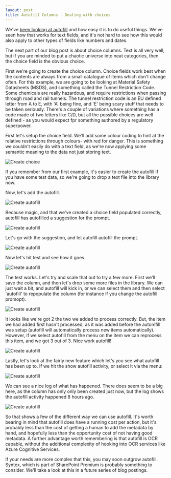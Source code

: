 ```yaml
---
layout: post
title: Autofill Columns - Dealing with choices
---
```


We've [been looking at autofill](2025-06-07-In-Praise-Of-Autofill.md) and how easy it is to do useful things.  We've seen how that works for text fields, and it's not hard to see how this would also apply to other types of fields like numbers and dates. 

The next part of our blog post is about choice columns. Text is all very well, but if you are minded to put a chaotic universe into neat categories, then the choice field is the obvious choice.

First we're going to create the choice column. Choice fields work best when the contents are always from a small catalogue of items which don't change often. For this example, we are going to be looking at Material Safety Datasheets (MSDS), and something called the Tunnel Restriction Code. Some chemicals are really hazardous, and require restrictions when passing through road and rail tunnels.  The tunnel restriction code is an EU defined letter from A to E, with 'A' being fine, and 'E' being scary stuff that needs to be taken seriously.  There's a couple of variations where something has a code made of two letters like C/D, but all the possible choices are well defined - as you would expect fpr  something authored by a regulatory superpower.

First let's setup the choice field. We'll add some colour coding to hint at the relative restrictions through colours- with red for danger. This is something we couldn't easily do with a text field, as we're now applying some semantic meaning to the data not just storing text.

![Create choice](../images/2025-09-03/choice1.png)

If you remember from our first example, it's easier to create the autofill if you have some test data, so we're going to drop a text file into the library now.

Now, let's add the autofill.

![Create autofill](../images/2025-09-03/choice2.png)

Because magic, and that we've created a choice field populated correctly, autofill has autofilled a suggestion for the prompt. 

![Create autofill](../images/2025-09-03/choice3.png)

Let's go with the suggestion, and let autofill autofill the prompt.

![Create autofill](../images/2025-09-03/choice4.png)

Now let's hit test and see how it goes.

![Create autofill](../images/2025-09-03/choice5.png)

The test works. Let's try and scale that out to try a few more. First we'll save the column, and then let's drop some more files in the library. We can just wait a bit, and autofill will kick in, or we can select them and then select 'autofill' to repopulate the column (for instance if you change the autofill promopt).

![Create autofill](../images/2025-09-03/choice6.png)

It looks like we're got 2 the two we added to process correctly. But, the item we had added first hasn't processed, as it was added before the automfill was setup (autofill will automatically process new items automatically). However, if we select autofill from the menu on the item we can reprocess this item, and we got 3 out of 3. Nice work autofill!

![Create autofill](../images/2025-09-03/choice7.png)

Lastly, let's look at the fairly new feature which let's you see what autofill has been up to. If we hit the show autofill activity, or select it via the menu:

![Create autofill](../images/2025-09-03/choice9.png)

We can see a nice log of what has happened. There does seem to be a big here, as the column has only only been created just now, but the log shows the autofill activity happened 8 hours ago.

![Create autofill](../images/2025-09-03/choice8.png)

So that shows a few of the different way we can use autofill. It's worth bearing in mind that autofill does have a running cost per action, but it's probably less than the cost of getting a human to add the metadata by hand, and hopefully less than the opportunity cost of not having good metadata. A further advantage worth remembering is that autofill is OCR capable, without the additional complexity of hooking into OCR services like Azure Cognitive Services. 

If your needs are more complex that this, you may soon outgrow autofill. Syntex, which is part of SharePoint Premium is probably something to consider. We'll take a look at this in a future series of blog postings. 
